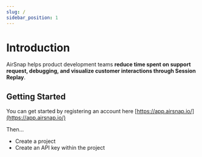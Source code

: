 ```yaml
---
slug: /
sidebar_position: 1
---
```


# Introduction

AirSnap helps product development teams **reduce time spent on support request, debugging, and visualize customer interactions through Session Replay**.

## Getting Started

You can get started by registering an account here [https://app.airsnap.io/](https://app.airsnap.io/)

Then…

- Create a project
- Create an API key within the project
